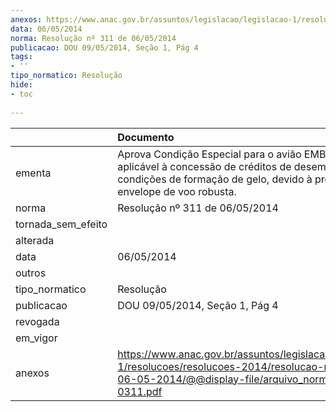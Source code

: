 ```yaml
---
anexos: https://www.anac.gov.br/assuntos/legislacao/legislacao-1/resolucoes/resolucoes-2014/resolucao-no-311-de-06-05-2014/@@display-file/arquivo_norma/RA2014-0311.pdf
data: 06/05/2014
norma: Resolução nº 311 de 06/05/2014
publicacao: DOU 09/05/2014, Seção 1, Pág 4
tags:
- ''
tipo_normatico: Resolução
hide: 
- toc 
 
---
```


|                    | Documento                                                                                                                                                                       |
|:-------------------|:--------------------------------------------------------------------------------------------------------------------------------------------------------------------------------|
| ementa             | Aprova Condição Especial para o avião EMB-550, aplicável à concessão de créditos de desempenho, em condições de formação de gelo, devido à proteção de envelope de voo robusta. |
| norma              | Resolução nº 311 de 06/05/2014                                                                                                                                                  |
| tornada_sem_efeito |                                                                                                                                                                                 |
| alterada           |                                                                                                                                                                                 |
| data               | 06/05/2014                                                                                                                                                                      |
| outros             |                                                                                                                                                                                 |
| tipo_normatico     | Resolução                                                                                                                                                                       |
| publicacao         | DOU 09/05/2014, Seção 1, Pág 4                                                                                                                                                  |
| revogada           |                                                                                                                                                                                 |
| em_vigor           |                                                                                                                                                                                 |
| anexos             | https://www.anac.gov.br/assuntos/legislacao/legislacao-1/resolucoes/resolucoes-2014/resolucao-no-311-de-06-05-2014/@@display-file/arquivo_norma/RA2014-0311.pdf                 |